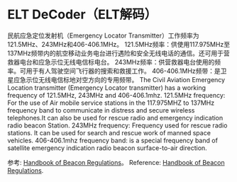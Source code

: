 # ELT DeCoder（ELT解码）
民航应急定位发射机（Emergency Locator Transmitter）工作频率为121.5MHz、243MHz和406-406.1MHz。
121.5MHz频率：供使用117.975MHz至137MHz频带内的航空移动业务电台进行遇险和安全无线电话的通信。还可用于营救器电台和应急示位无线电信标电台。
243MHz频率：供营救器电台使用的频率。可用于有人驾驶空间飞行器的搜索和救援工作。
406-406.1MHz频带：是卫星应急示位无线电信标地对空方向的专用频带。
The Civil Aviation Emergency Location transmitter (Emergency Locator transmitter) has a working frequency of 121.5MHz, 243MHz and 406-406.1mhz. 
121.5MHz frequency: For the use of Air mobile service stations in the 117.975MHZ to 137MHz frequency band to communicate in distress and secure wireless telephones.It can also be used for rescue radio and emergency indication radio beacon Station. 
243MHz frequency: Frequency used for rescue radio stations. It can be used for search and rescue work of manned space vehicles. 
406-406.1mhz frequency band: is a special frequency band of satellite emergency indication radio beacon surface-to-air direction.

参考: [Handbook of Beacon Regulations](https://www.cospas-sarsat.int/images/stories/SystemDocs/Current/S.007%20-%20Issue%202%20-%20Rev.1-final.pdf)。
Reference: [Handbook of Beacon Regulations](https://www.cospas-sarsat.int/images/stories/SystemDocs/Current/S.007%20-%20Issue%202%20-%20Rev.1-final.pdf).
